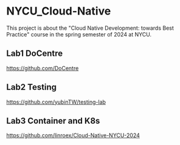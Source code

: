 # NYCU_Cloud-Native

This project is about the "Cloud Native Development: towards Best Practice" course in the spring semester of 2024 at NYCU.

## Lab1 DoCentre

https://github.com/DoCentre

## Lab2 Testing

https://github.com/yubinTW/testing-lab

## Lab3 Container and K8s

https://github.com/linroex/Cloud-Native-NYCU-2024
